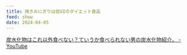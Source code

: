 ```yaml
---
title: 焼きおにぎりは低GIのダイエット食品
feed: show
date: 2024-04-05
---
```


[炭水化物はこれ以外食べない？ていうか食べられない男の炭水化物紹介。 - YouTube](https://www.youtube.com/watch?v=UBzFqORSJtI)
